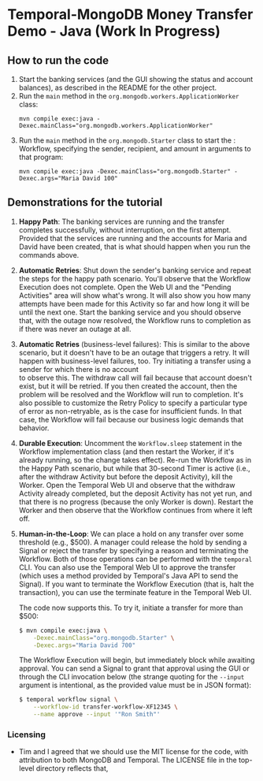 # Temporal-MongoDB Money Transfer Demo - Java (Work In Progress)

## How to run the code

1. Start the banking services (and the GUI showing the status and account 
   balances), as described in the README for the other project.
2. Run the `main` method in the `org.mongodb.workers.ApplicationWorker` class:
   ```
   mvn compile exec:java -Dexec.mainClass="org.mongodb.workers.ApplicationWorker"
   ```
3. Run the `main` method in the `org.mongodb.Starter` class to start the :
   Workflow, specifying the sender, recipient, and amount in arguments to
   that program:
   ```
   mvn compile exec:java -Dexec.mainClass="org.mongodb.Starter" -Dexec.args="Maria David 100"
   ```

## Demonstrations for the tutorial

1. **Happy Path**: 
   The banking services are running and the transfer completes successfully, 
   without interruption, on the first attempt. Provided that the services 
   are running and the accounts for Maria and David have been created, that
   is what should happen when you run the commands above.

2. **Automatic Retries**: 
   Shut down the sender's banking service and repeat the steps for the happy 
   path scenario. You'll observe that the Workflow Execution does not complete. 
   Open the Web UI and the "Pending Activities" area will show what's wrong. 
   It will also show you how many attempts have been made for this Activity 
   so far and how long it will be until the next one. Start the banking service 
   and you should observe that, with the outage now resolved, the Workflow runs 
   to completion as if there was never an outage at all.

3. **Automatic Retries** (business-level failures):
   This is similar to the above scenario, but it doesn't have to be an outage 
   that triggers a retry. It will happen with business-level failures, too. 
   Try initiating a transfer using a sender for which there is no account  
   to observe this. The withdraw call will fail because that account doesn't 
   exist, but it will be retried. If you then created the account, then the 
   problem will be resolved and the Workflow will run to completion. It's also
   possible to customize the Retry Policy to specify a particular type of error 
   as non-retryable, as is the case for insufficient funds. In that case, the 
   Workflow will fail because our business logic demands that behavior.

4. **Durable Execution**: 
   Uncomment the `Workflow.sleep` statement in the Workflow implementation 
   class (and then restart the Worker, if it's already running, so the change 
   takes effect). Re-run the Workflow as in the Happy Path scenario, but while 
   that 30-second Timer is active (i.e., after the withdraw Activity but before 
   the deposit Activity), kill the Worker. Open the Temporal Web UI and observe 
   that the withdraw Activity already completed, but the deposit Activity has 
   not yet run, and that there is no progress (because the only Worker is down).
   Restart the Worker and then observe that the Workflow continues from where 
   it left off.

5. **Human-in-the-Loop**:
   We can place a hold on any transfer over some threshold (e.g., $500). A 
   manager could release the hold by sending a Signal or reject the transfer 
   by specifying a reason and terminating the Workflow. Both of those operations 
   can be performed with the `temporal` CLI. You can also use the Temporal 
   Web UI to approve the transfer (which uses a method provided by Temporal's 
   Java API to send the Signal). If you want to terminate the Workflow Execution
   (that is, halt the transaction), you can use the terminate feature in the 
   Temporal Web UI.

   The code now supports this. To try it, initiate a transfer for more than
   $500:

   ```bash
   $ mvn compile exec:java \
       -Dexec.mainClass="org.mongodb.Starter" \
       -Dexec.args="Maria David 700"
   ```

   The Workflow Execution will begin, but immediately block while awaiting
   approval. You can send a Signal to grant that approval using the GUI or
   through the CLI invocation below (the strange quoting for the `--input` 
   argument is intentional, as the provided value must be in JSON format):

   ```bash
   $ temporal workflow signal \
       --workflow-id transfer-workflow-XF12345 \
       --name approve --input '"Ron Smith"'
   ```


### Licensing
* Tim and I agreed that we should use the MIT license for the code, with attribution 
  to both MongoDB and Temporal. The LICENSE file in the top-level directory reflects that,

